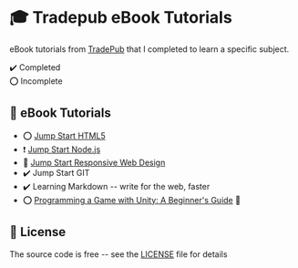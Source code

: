 # :mortar_board: Tradepub eBook Tutorials

eBook tutorials from [TradePub](https://www.tradepub.com) that I completed to learn a specific subject.

:heavy_check_mark: Completed  
:o: Incomplete

## :beginner: eBook Tutorials

- :o: [Jump Start HTML5](jump-start-html5/)
- :heavy_exclamation_mark: [Jump Start Node.js](jump-start-nodejs/)
- :construction: [Jump Start Responsive Web Design](jump-start-responsive-web-design/)
- :heavy_check_mark: Jump Start GIT
- :heavy_check_mark: Learning Markdown -- write for the web, faster
- :o: [Programming a Game with Unity: A Beginner's Guide](https://github.com/learning-game-development/learning-unity-game-development/tree/master/Programming-a-Game-with-Unity) :rocket:

## :page_with_curl: License

The source code is free -- see the [LICENSE](LICENSE) file for details
